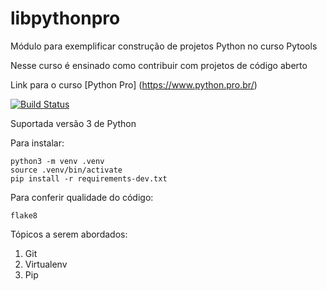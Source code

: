 # libpythonpro
Módulo para exemplificar construção de projetos Python no curso Pytools

Nesse curso é ensinado como contribuir com projetos de código aberto

Link para o curso [Python Pro] (https://www.python.pro.br/)

[![Build Status](https://app.travis-ci.com/isaacmarquetti/libpythonpro.svg?branch=main)](https://app.travis-ci.com/isaacmarquetti/libpythonpro)

Suportada versão 3 de Python

Para instalar:
```console
python3 -m venv .venv
source .venv/bin/activate
pip install -r requirements-dev.txt
```

Para conferir qualidade do código:

```console
flake8
```

Tópicos a serem abordados:
1. Git
2. Virtualenv
3. Pip